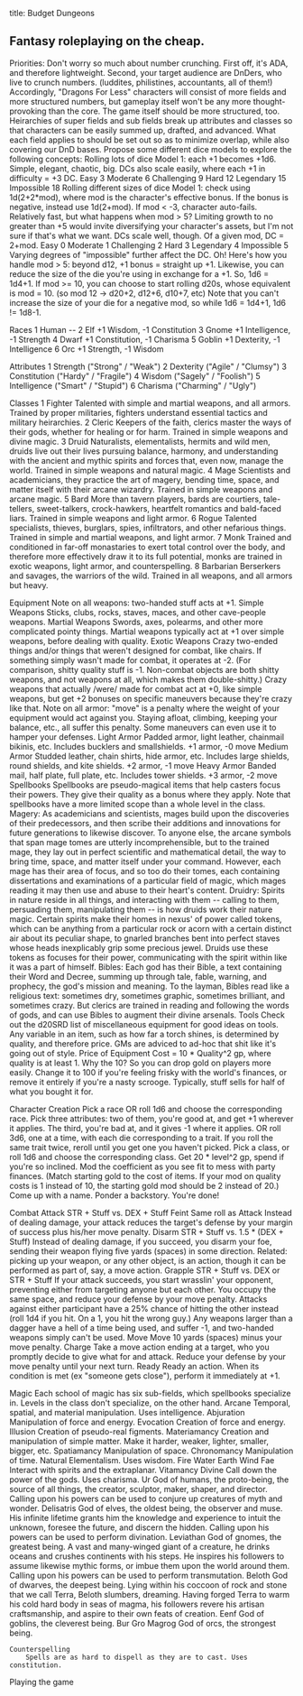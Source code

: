 title: Budget Dungeons

## Fantasy roleplaying on the cheap.

Priorities:
	Don't worry so much about number crunching. First off, it's ADA, and therefore lightweight. Second, your target audience are DnDers, who live to crunch numbers. (luddites, philistines, accountants, all of them!)
	Accordingly, "Dragons For Less" characters will consist of more fields and more structured numbers, but gameplay itself won't be any more thought-provoking than the core.
	The game itself should be more structured, too. Heirarchies of super fields and sub fields break up attributes and classes so that characters can be easily summed up, drafted, and advanced. What each field applies to should be set out so as to minimize overlap, while also covering our DnD bases.
	Propose some different dice models to explore the following concepts:
		Rolling lots of dice
			Model 1: each +1 becomes +1d6. Simple, elegant, chaotic, big. DCs also scale easily, where each +1 in difficulty = +3 DC.
				Easy		3
				Moderate	6
				Challenging	9
				Hard		12
				Legendary	15
				Impossible	18
		Rolling different sizes of dice
			Model 1: check using 1d(2+2*mod), where mod is the character's effective bonus. If the bonus is negative, instead use 1d(2+mod). If mod < -3, character auto-fails. Relatively fast, but what happens when mod > 5? Limiting growth to no greater than +5 would invite diversifying your character's assets, but I'm not sure if that's what we want.
				DCs scale well, though. Of a given mod, DC = 2+mod.
					Easy		0
					Moderate	1
					Challenging	2
					Hard		3
					Legendary	4
					Impossible	5
					Varying degrees of "impossible" further affect the DC.
				Oh! Here's how you handle mod > 5: beyond d12, +1 bonus = straight up +1. Likewise, you can reduce the size of the die you're using in exchange for a +1. So, 1d6 = 1d4+1. If mod >= 10, you can choose to start rolling d20s, whose equivalent is mod = 10. (so mod 12 -> d20+2, d12+6, d10+7, etc) Note that you can't increase the size of your die for a negative mod, so while 1d6 = 1d4+1, 1d6 != 1d8-1.

Races
	1	Human
		--
	2	Elf
		+1 Wisdom, -1 Constitution
	3	Gnome
		+1 Intelligence, -1 Strength
	4	Dwarf
		+1 Constitution, -1 Charisma
	5	Goblin
		+1 Dexterity, -1 Intelligence
	6	Orc
		+1 Strength, -1 Wisdom
	
Attributes
	1	Strength ("Strong" / "Weak")
	2	Dexterity ("Agile" / "Clumsy")
	3	Constitution ("Hardy" / "Fragile")
	4	Wisdom ("Sagely" / "Foolish")
	5	Intelligence ("Smart" / "Stupid")
	6	Charisma ("Charming" / "Ugly")

Classes
	1	Fighter
		Talented with simple and martial weapons, and all armors. Trained by proper militaries, fighters understand essential tactics and military heirarchies.
	2	Cleric
		Keepers of the faith, clerics master the ways of their gods, whether for healing or for harm. Trained in simple weapons and divine magic.
	3	Druid
		Naturalists, elementalists, hermits and wild men, druids live out their lives pursuing balance, harmony, and understanding with the ancient and mythic spirits and forces that, even now, manage the world. Trained in simple weapons and natural magic.
	4	Mage
		Scientists and academicians, they practice the art of magery, bending time, space, and matter itself with their arcane wizardry. Trained in simple weapons and arcane magic.
	5	Bard
		More than tavern players, bards are courtiers, tale-tellers, sweet-talkers, crock-hawkers, heartfelt romantics and bald-faced liars. Trained in simple weapons and light armor.
	6	Rogue
		Talented specialists, thieves, burglars, spies, infiltrators, and other nefarious things. Trained in simple and martial weapons, and light armor.
	7	Monk
		Trained and conditioned in far-off monastaries to exert total control over the body, and therefore more effectively draw it to its full potential, monks are trained in exotic weapons, light armor, and counterspelling.
	8	Barbarian
		Berserkers and savages, the warriors of the wild. Trained in all weapons, and all armors but heavy.
	
Equipment
	Note on all weapons: two-handed stuff acts at +1.
	Simple Weapons
		Sticks, clubs, rocks, staves, maces, and other cave-people weapons.
	Martial Weapons
		Swords, axes, polearms, and other more complicated pointy things.
		Martial weapons typically act at +1 over simple weapons, before dealing with quality.
	Exotic Weapons
		Crazy two-ended things and/or things that weren't designed for combat, like chairs. If something simply wasn't made for combat, it operates at -2. (For comparison, shitty quality stuff is -1. Non-combat objects are both shitty weapons, and not weapons at all, which makes them double-shitty.)
		Crazy weapons that actually /were/ made for combat act at +0, like simple weapons, but get +2 bonuses on specific maneuvers because they're crazy like that.
	Note on all armor: "move" is a penalty where the weight of your equipment would act against you. Staying afloat, climbing, keeping your balance, etc., all suffer this penalty. Some maneuvers can even use it to hamper your defenses.
	Light Armor
		Padded armor, light leather, chainmail bikinis, etc.
		Includes bucklers and smallshields.
		+1 armor, -0 move
	Medium Armor
		Studded leather, chain shirts, hide armor, etc.
		Includes large shields, round shields, and kite shields.
		+2 armor, -1 move
	Heavy Armor
		Banded mail, half plate, full plate, etc.
		Includes tower shields.
		+3 armor, -2 move
	Spellbooks
		Spellbooks are pseudo-magical items that help casters focus their powers. They give their quality as a bonus where they apply. Note that spellbooks have a more limited scope than a whole level in the class.
		Magery: As academicians and scientists, mages build upon the discoveries of their predecessors, and then scribe their additions and innovations for future generations to likewise discover. To anyone else, the arcane symbols that span mage tomes are utterly incomprehensible, but to the trained mage, they lay out in perfect scientific and mathematical detail, the way to bring time, space, and matter itself under your command. However, each mage has their area of focus, and so too do their tomes, each containing dissertations and examinations of a particular field of magic, which mages reading it may then use and abuse to their heart's content.
		Druidry: Spirits in nature reside in all things, and interacting with them -- calling to them, persuading them, manipulating them -- is how druids work their nature magic. Certain spirits make their homes in nexus' of power called tokens, which can be anything from a particular rock or acorn with a certain distinct air about its peculiar shape, to gnarled branches bent into perfect staves whose heads inexplicably grip some precious jewel. Druids use these tokens as focuses for their power, communicating with the spirit within like it was a part of himself.
		Bibles: Each god has their Bible, a text containing their Word and Decree, summing up through tale, fable, warning, and prophecy, the god's mission and meaning. To the layman, Bibles read like a religious text: sometimes dry, sometimes graphic, sometimes brilliant, and sometimes crazy. But clerics are trained in reading and following the words of gods, and can use Bibles to augment their divine arsenals.
	Tools
		Check out the d20SRD list of miscellaneous equipment for good ideas on tools. Any variable in an item, such as how far a torch shines, is determined by quality, and therefore price. GMs are adviced to ad-hoc that shit like it's going out of style.
	Price of Equipment
		Cost = 10 * Quality^2 gp, where quality is at least 1.
		Why the 10? So you can drop gold on players more easily. Change it to 100 if you're feeling frisky with the world's finances, or remove it entirely if you're a nasty scrooge.
		Typically, stuff sells for half of what you bought it for.
	
Character Creation
	Pick a race OR roll 1d6 and choose the corresponding race.
	Pick three attributes: two of them, you're good at, and get +1 wherever it applies. The third, you're bad at, and it gives -1 where it applies. OR roll 3d6, one at a time, with each die corresponding to a trait. If you roll the same trait twice, reroll until you get one you haven't picked.
	Pick a class, or roll 1d6 and choose the corresponding class.
	Get 20 * level^2 gp, spend if you're so inclined. Mod the coefficient as you see fit to mess with party finances. (Match starting gold to the cost of items. If your mod on quality costs is 1 instead of 10, the starting gold mod should be 2 instead of 20.)
	Come up with a name.
	Ponder a backstory.
	You're done!
	
Combat
	Attack
		STR + Stuff vs. DEX + Stuff
	Feint
		Same roll as Attack
		Instead of dealing damage, your attack reduces the target's defense by your margin of success plus his/her move penalty.
	Disarm
		STR + Stuff vs. 1.5 * (DEX + Stuff)
		Instead of dealing damage, if you succeed, you disarm your foe, sending their weapon flying five yards (spaces) in some direction.
		Related: picking up your weapon, or any other object, is an action, though it can be performed as part of, say, a move action.
	Grapple
		STR + Stuff vs. DEX or STR + Stuff
		If your attack succeeds, you start wrasslin' your opponent, preventing either from targeting anyone but each other. You occupy the same space, and reduce your defense by your move penalty. Attacks against either participant have a 25% chance of hitting the other instead (roll 1d4 if you hit. On a 1, you hit the wrong guy.) Any weapons larger than a dagger have a hell of a time being used, and suffer -1, and two-handed weapons simply can't be used.
	Move
		Move 10 yards (spaces) minus your move penalty.
	Charge
		Take a move action ending at a target, who you promptly decide to give what for and attack. Reduce your defense by your move penalty until your next turn.
	Ready
		Ready an action. When its condition is met (ex "someone gets close"), perform it immediately at +1.

Magic
	Each school of magic has six sub-fields, which spellbooks specialize in. Levels in the class don't specialize, on the other hand.
	Arcane
		Temporal, spatial, and material manipulation. Uses intelligence.
		Abjuration
			Manipulation of force and energy.
		Evocation
			Creation of force and energy.
		Illusion
			Creation of pseudo-real figments.
		Materiamancy
			Creation and manipulation of simple matter. Make it harder, weaker, lighter, smaller, bigger, etc.
		Spatiamancy
			Manipulation of space.
		Chronomancy
			Manipulation of time.
	Natural
		Elementalism. Uses wisdom.
		Fire
		Water
		Earth
		Wind
		Fae
			Interact with spirits and the extraplanar.
		Vitamancy
	Divine
		Call down the power of the gods. Uses charisma.
		Ur
			God of humans, the proto-being, the source of all things, the creator, sculptor, maker, shaper, and director. Calling upon his powers can be used to conjure up creatures of myth and wonder.
		Delisatris
			God of elves, the oldest being, the observer and muse. His infinite lifetime grants him the knowledge and experience to intuit the unknown, foresee the future, and discern the hidden. Calling upon his powers can be used to perform divination. 
		Leviathan
			God of gnomes, the greatest being. A vast and many-winged giant of a creature, he drinks oceans and crushes continents with his steps. He inspires his followers to assume likewise mythic forms, or imbue them upon the world around them. Calling upon his powers can be used to perform transmutation.
		Beloth
			God of dwarves, the deepest being. Lying within his coccoon of rock and stone that we call Terra, Beloth slumbers, dreaming. Having forged Terra to warm his cold hard body in seas of magma, his followers revere his artisan craftsmanship, and aspire to their own feats of creation.
		Eenf
			God of goblins, the cleverest being.
		Bur Gro Magrog
			God of orcs, the strongest being.
		
	Counterspelling
		Spells are as hard to dispell as they are to cast. Uses constitution.

Playing the game
